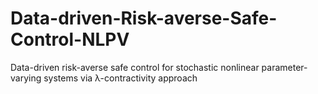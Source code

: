 # Data-driven-Risk-averse-Safe-Control-NLPV
Data-driven risk-averse safe control for stochastic nonlinear parameter-varying systems via λ-contractivity approach
